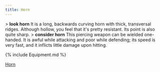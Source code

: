 ```yaml
---
title: Horn
---
```


\> **look horn**
It is a long, backwards curving horn with thick, transversal ridges.
Although
hollow, you feel that it's pretty resistant. Its point is also quite
sharp.
\> **consider horn**
This piercing weapon can be wielded one-handed.
It is awful while attacking and poor while defending; its speed is very
fast, and it inflicts little damage upon hitting.

{% include Equipment.md %}

[Horn](Category:_Piercing_weapons "wikilink")